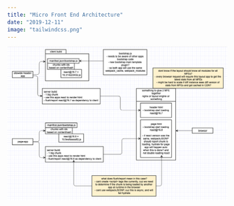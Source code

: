```yaml
---
title: "Micro Front End Architecture"
date: "2019-12-11"
image: "tailwindcss.png"
---
```


![](1.png)